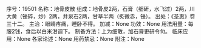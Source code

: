 序号：19501
名称：地骨皮散
组成：地骨皮2两，石膏（细研，水飞过）2两，川大黄（锉碎，炒）2两，井泉石2两，甘草半两（炙微赤，锉）。
出处：《圣惠》卷三十二。
主治：眼睛疼痛，睡卧不得。
加减：None
功效：None
用法用量：每服2钱，食后以白米泔调下。
制备方法：上为细散，加石膏更研令匀。
临床应用：None
各家论述：None
用药禁忌：None
附注：None
